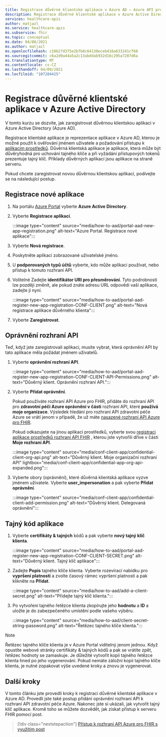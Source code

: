 ```yaml
---
title: Registrace důvěrné klientské aplikace v Azure AD – Azure API pro FHIR
description: Registrace důvěrné klientské aplikace v Azure Active Directory, která se ověřuje jménem uživatele a žádá o přístup k aplikacím prostředků
services: healthcare-apis
author: matjazl
ms.service: healthcare-apis
ms.subservice: fhir
ms.topic: conceptual
ms.date: 04/08/2021
ms.author: matjazl
ms.openlocfilehash: c10b27d375e2bfb8c64130eceb416a633241cf68
ms.sourcegitcommit: c6a2d9a44a5a2c13abddab932d16c295a7207d6a
ms.translationtype: MT
ms.contentlocale: cs-CZ
ms.lasthandoff: 04/09/2021
ms.locfileid: "107284425"
---
```

# <a name="register-a-confidential-client-application-in-azure-active-directory"></a>Registrace důvěrné klientské aplikace v Azure Active Directory

V tomto kurzu se dozvíte, jak zaregistrovat důvěrnou klientskou aplikaci v Azure Active Directory (Azure AD).  

Registrace klientské aplikace je reprezentace aplikace v Azure AD, kterou je možné použít k ověřování jménem uživatele a požadování přístupu k [aplikacím prostředků](register-resource-azure-ad-client-app.md). Důvěrná klientská aplikace je aplikace, která může být důvěryhodná pro uchování tajného klíče a při vyžádání přístupových tokenů prezentuje tajný klíč. Příklady důvěrných aplikací jsou aplikace na straně serveru. 

Pokud chcete zaregistrovat novou důvěrnou klientskou aplikaci, podívejte se na následující postup. 

## <a name="register-a-new-application"></a>Registrace nové aplikace

1. Na portálu [Azure Portal](https://portal.azure.com) vyberte **Azure Active Directory**.

1. Vyberte **Registrace aplikací**. 

    :::image type="content" source="media/how-to-aad/portal-aad-new-app-registration.png" alt-text="Azure Portal. Registrace nové aplikace":::

1. Vyberte **Nová registrace**.

1. Poskytněte aplikaci zobrazované uživatelské jméno.

1. U **podporovaných typů účtů** vyberte, kdo může aplikaci používat, nebo přístup k tomuto rozhraní API.

1. Volitelné Zadejte **identifikátor URI pro přesměrování**. Tyto podrobnosti lze později změnit, ale pokud znáte adresu URL odpovědi vaší aplikace, zadejte ji nyní.

    :::image type="content" source="media/how-to-aad/portal-aad-register-new-app-registration-CONF-CLIENT.png" alt-text="Nová registrace aplikace důvěrného klienta":::

1. Vyberte **Zaregistrovat**.

## <a name="api-permissions"></a>Oprávnění rozhraní API

Teď, když jste zaregistrovali aplikaci, musíte vybrat, která oprávnění API by tato aplikace měla požádat jménem uživatelů.

1. Vyberte **oprávnění rozhraní API**.

    :::image type="content" source="media/how-to-aad/portal-aad-register-new-app-registration-CONF-CLIENT-API-Permissions.png" alt-text="Důvěrný klient. Oprávnění rozhraní API.":::

1. Vyberte **Přidat oprávnění**.

    Pokud používáte rozhraní API Azure pro FHIR, přidáte do rozhraní API pro **zdravotní péči Azure oprávnění v části** rozhraní API, které **používá moje organizace**. Výsledek hledání pro rozhraní API zdravotní péče Azure se vrátí jenom v případě, že už máte [nasazené rozhraní API Azure pro FHIR](fhir-paas-powershell-quickstart.md).

    Pokud odkazujete na jinou aplikaci prostředků, vyberte svou [registraci aplikace prostředků rozhraní API FHIR](register-resource-azure-ad-client-app.md) , kterou jste vytvořili dříve v části **Moje rozhraní API**.


    :::image type="content" source="media/conf-client-app/confidential-client-org-api.png" alt-text="Důvěrný klient. Moje organizační rozhraní API" lightbox="media/conf-client-app/confidential-app-org-api-expanded.png":::
    

1. Vyberte obory (oprávnění), které důvěrná klientská aplikace vyzve jménem uživatele. Vyberte **user_impersonation** a pak vyberte **Přidat oprávnění**.

    :::image type="content" source="media/conf-client-app/confidential-client-add-permission.png" alt-text="Důvěrný klient. Delegovaná oprávnění":::


## <a name="application-secret"></a>Tajný kód aplikace

1. Vyberte **certifikáty & tajných** kódů a pak vyberte **nový tajný klíč klienta**. 

    :::image type="content" source="media/how-to-aad/portal-aad-register-new-app-registration-CONF-CLIENT-SECRET.png" alt-text="Důvěrný klient. Tajný klíč aplikace":::

1. Zadejte **Popis** tajného klíče klienta. Vyberte rozevírací nabídku pro **vypršení platnosti** a zvolte časový rámec vypršení platnosti a pak klikněte na **Přidat**.

   :::image type="content" source="media/how-to-aad/add-a-client-secret.png" alt-text="Přidejte tajný klíč klienta.":::

1. Po vytvoření tajného řetězce klienta zkopírujte jeho **hodnotu** a **ID** a uložte je do zabezpečeného umístění podle vašeho výběru.

   :::image type="content" source="media/how-to-aad/client-secret-string-password.png" alt-text="Řetězec tajného klíče klienta."::: 

> [!NOTE]
>Řetězec tajného klíče klienta je v Azure Portal viditelný jenom jednou. Když opustíte webové stránky certifikáty & tajných kódů a pak se vrátíte zpět, řetězec hodnoty se zamaskuje. Je důležité vytvořit kopii tajného řetězce klienta hned po jeho vygenerování. Pokud nemáte záložní kopii tajného klíče klienta, je nutné zopakovat výše uvedené kroky a znovu je vygenerovat.
 
## <a name="next-steps"></a>Další kroky

V tomto článku jste provedli kroky k registraci důvěrné klientské aplikace v Azure AD. Provedli jste také postup přidání oprávnění rozhraní API k rozhraní API zdravotní péče Azure. Nakonec jste si ukázali, jak vytvořit tajný klíč aplikace. Kromě toho se můžete dozvědět, jak získat přístup k serveru FHIR pomocí post.
 
>[!div class="nextstepaction"]
>[Přístup k rozhraní API Azure pro FHIR s využitím post](access-fhir-postman-tutorial.md)
